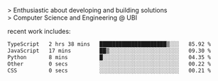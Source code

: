 
<!--<img width="1415" height="100" alt="blu" src="https://github.com/rdsilva01/rdsilva01/assets/101207588/deb060e5-d035-4f09-b511-e3f50605b207">-->

\> Enthusiastic about developing and building solutions <br>
\> Computer Science and Engineering @ UBI

<!-- <a href="https://www.rodrigosilva.live/">personal website</a> 🏁 -->

<!-- ![](https://komarev.com/ghpvc/?username=rdsilva01) -->

recent work includes:
<!--START_SECTION:waka-->

```txt
TypeScript   2 hrs 38 mins   █████████████████████▒░░░   85.92 %
JavaScript   17 mins         ██▒░░░░░░░░░░░░░░░░░░░░░░   09.30 %
Python       8 mins          █░░░░░░░░░░░░░░░░░░░░░░░░   04.35 %
Other        0 secs          ░░░░░░░░░░░░░░░░░░░░░░░░░   00.22 %
CSS          0 secs          ░░░░░░░░░░░░░░░░░░░░░░░░░   00.21 %
```

<!--END_SECTION:waka-->


